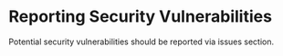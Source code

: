 # Reporting Security Vulnerabilities

Potential security vulnerabilities should be reported via issues section.